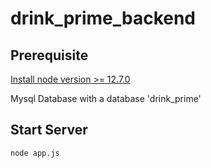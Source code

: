 # drink_prime_backend

## Prerequisite

[Install node version >= 12.7.0](https://docs.npmjs.com/downloading-and-installing-node-js-and-npm)

Mysql Database with a database 'drink_prime'

## Start Server

`node app.js`

